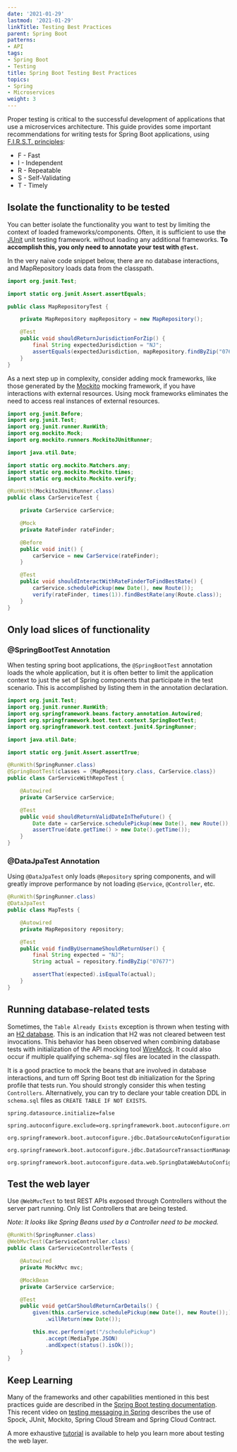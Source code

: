 ```yaml
---
date: '2021-01-29'
lastmod: '2021-01-29'
linkTitle: Testing Best Practices
parent: Spring Boot
patterns:
- API
tags:
- Spring Boot
- Testing
title: Spring Boot Testing Best Practices
topics:
- Spring
- Microservices
weight: 3
---
```


Proper testing is critical to the successful development of applications that use a microservices architecture. This guide provides some important recommendations for writing tests for Spring Boot applications, using [F.I.R.S.T. principles](https://www.appsdeveloperblog.com/the-first-principle-in-unit-testing/):

* F - Fast
* I - Independent
* R - Repeatable
* S - Self-Validating
* T - Timely

## Isolate the functionality to be tested 
You can better isolate the functionality you want to test by limiting the context of loaded frameworks/components. Often, it is sufficient to use the [JUnit](https://junit.org/) unit testing framework. without loading any additional frameworks.  **To accomplish this, you only need to annotate your test with `@Test`.**

In the very naive code snippet below, there are no database interactions, and MapRepository loads data from the classpath.

```java
import org.junit.Test;

import static org.junit.Assert.assertEquals;

public class MapRepositoryTest {

	private MapRepository mapRepository = new MapRepository();

	@Test
	public void shouldReturnJurisdictionForZip() {
    	final String expectedJurisdiction = "NJ";
    	assertEquals(expectedJurisdiction, mapRepository.findByZip("07677"));
	}
}
```

As a next step up in complexity, consider adding mock frameworks, like those generated by the [Mockito](https://site.mockito.org) mocking framework, if you have interactions with external resources. Using mock frameworks eliminates the need to access real instances of external resources.

```java
import org.junit.Before;
import org.junit.Test;
import org.junit.runner.RunWith;
import org.mockito.Mock;
import org.mockito.runners.MockitoJUnitRunner;

import java.util.Date;

import static org.mockito.Matchers.any;
import static org.mockito.Mockito.times;
import static org.mockito.Mockito.verify;

@RunWith(MockitoJUnitRunner.class)
public class CarServiceTest {

	private CarService carService;

	@Mock
	private RateFinder rateFinder;

	@Before
	public void init() {
    	carService = new CarService(rateFinder);
	}

	@Test
	public void shouldInteractWithRateFinderToFindBestRate() {
    	carService.schedulePickup(new Date(), new Route());
    	verify(rateFinder, times(1)).findBestRate(any(Route.class));
	}
}
```

## Only load slices of functionality 

### @SpringBootTest Annotation
When testing spring boot applications, the `@SpringBootTest` annotation loads the whole application, but it is often better to limit the application context to just the set of Spring components that participate in the test scenario. This is accomplished by listing them in the annotation declaration.

```java
import org.junit.Test;
import org.junit.runner.RunWith;
import org.springframework.beans.factory.annotation.Autowired;
import org.springframework.boot.test.context.SpringBootTest;
import org.springframework.test.context.junit4.SpringRunner;

import java.util.Date;

import static org.junit.Assert.assertTrue;

@RunWith(SpringRunner.class)
@SpringBootTest(classes = {MapRepository.class, CarService.class})
public class CarServiceWithRepoTest {

	@Autowired
	private CarService carService;

	@Test
	public void shouldReturnValidDateInTheFuture() {
    	Date date = carService.schedulePickup(new Date(), new Route());
    	assertTrue(date.getTime() > new Date().getTime());
	}
}
```
### @DataJpaTest Annotation
Using `@DataJpaTest` only loads `@Repository` spring components, and will greatly improve performance by not loading `@Service`, `@Controller`, etc.

```java
@RunWith(SpringRunner.class)
@DataJpaTest
public class MapTests {

	@Autowired
	private MapRepository repository;

	@Test
	public void findByUsernameShouldReturnUser() {
    	final String expected = "NJ";
    	String actual = repository.findByZip("07677")

    	assertThat(expected).isEqualTo(actual);
	}
}
```

## Running database-related tests

Sometimes, the `Table Already Exists` exception is thrown when testing with an [H2 database](http://www.h2database.com/html/main.html). This is an indication that H2 was not cleared between test invocations. This behavior has been observed when combining database tests with initialization of the API mocking tool [WireMock](http://wiremock.org). It could also occur if multiple qualifying schema-.sql files are located in the classpath.

It is a good practice to mock the beans that are involved in database interactions, and turn off Spring Boot test db initialization for the Spring profile that tests run.  You should strongly consider this when testing `Controllers`.  Alternatively, you can try to declare your table creation DDL in `schema.sql` files as `CREATE TABLE IF NOT EXISTS`.

```properties
spring.datasource.initialize=false

spring.autoconfigure.exclude=org.springframework.boot.autoconfigure.orm.jpa.HibernateJpaAutoConfiguration,\
	org.springframework.boot.autoconfigure.jdbc.DataSourceAutoConfiguration,\
	org.springframework.boot.autoconfigure.jdbc.DataSourceTransactionManagerAutoConfiguration,\
	org.springframework.boot.autoconfigure.data.web.SpringDataWebAutoConfiguration

```

## Test the web layer

Use `@WebMvcTest` to test REST APIs exposed through Controllers without the server part running. Only list Controllers that are being tested.

_Note: It looks like Spring Beans used by a Controller need to be mocked._

```java
@RunWith(SpringRunner.class)
@WebMvcTest(CarServiceController.class)
public class CarServiceControllerTests {

	@Autowired
	private MockMvc mvc;

	@MockBean
	private CarService carService;

	@Test
	public void getCarShouldReturnCarDetails() {
    	given(this.carService.schedulePickup(new Date(), new Route());)
        	.willReturn(new Date());

    	this.mvc.perform(get("/schedulePickup")
        	.accept(MediaType.JSON)
        	.andExpect(status().isOk());
	}
}
```

## Keep Learning
Many of the frameworks and other capabilities mentioned in this best practices guide are described in the [Spring Boot testing documentation](https://docs.spring.io/spring-boot/docs/current/reference/html/boot-features-testing.html). This recent video on [testing messaging in Spring](/tv/code/0004/) describes the use of Spock, JUnit, Mockito, Spring Cloud Stream and Spring Cloud Contract.

A more exhaustive [tutorial](https://spring.io/guides/gs/testing-web/) is available to help you learn more about testing the web layer.
